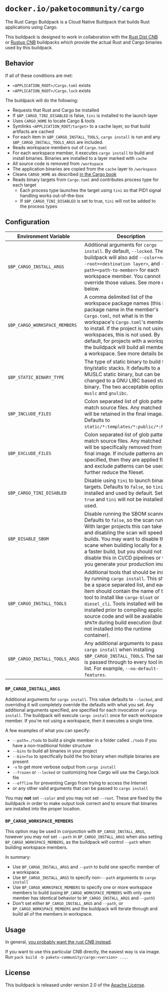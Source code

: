 # `docker.io/paketocommunity/cargo`

The Rust Cargo Buildpack is a Cloud Native Buildpack that builds Rust applications using Cargo.

This buildpack is designed to work in collaboration with the [Rust Dist CNB](https://github.com/paketo-community/rust-dist) or [Rustup CNB](https://github.com/paketo-community/rustup) buildpacks which provide the actual Rust and Cargo binaries used by this buildpack.

## Behavior

If all of these conditions are met:

* `<APPLICATION_ROOT>/Cargo.toml` exists
* `<APPLICATION_ROOT>/Cargo.lock` exists

The buildpack will do the following:

* Requests that Rust and Cargo be installed
* If `$BP_CARGO_TINI_DISABLED` is false, `tini` is installed to the launch layer
* Uses `CARGO_HOME` to locate Cargo & tools
* Symlinks `<APPLICATION_ROOT/target>` to a cache layer, so that build artifacts are cached
* For each item in `$BP_CARGO_INSTALL_TOOLS`, `cargo install` is run and any `$BP_CARGO_INSTALL_TOOLS_ARGS` are included.
* Reads workspace members out of `Cargo.toml`
* For each workspace member, it executes `cargo install` to build and install binaries. Binaries are installed to a layer marked with `cache`
* All source code is removed from `/workspace`
* The application binaries are copied from the `cache` layer to `/workspace`
* Cleans `CARGO_HOME` as described [in the Cargo book](https://doc.rust-lang.org/cargo/guide/cargo-home.html#caching-the-cargo-home-in-ci)
* Reads binary targets from `Cargo.toml` and contributes process type for each target
  * Each process type launches the target using `tini` so that PID1 signal handling works out-of-the-box
  * If `$BP_CARGO_TINI_DISABLED` is set to true, `tini` will not be added to the process types

## Configuration

| Environment Variable           | Description                                                                                                                                                                                                                                                                                                                                                                                            |
| ------------------------------ | ------------------------------------------------------------------------------------------------------------------------------------------------------------------------------------------------------------------------------------------------------------------------------------------------------------------------------------------------------------------------------------------------------ |
| `$BP_CARGO_INSTALL_ARGS`       | Additional arguments for `cargo install`. By default, `--locked`. The buildpack will also add `--color=never`, `--root=<destination layer>`, and `--path=<path-to-member>` for each workspace member. You cannot override those values. See more details below.                                                                                                                                        |
| `$BP_CARGO_WORKSPACE_MEMBERS`  | A comma delimited list of the workspace package names (this is the package name in the member's `Cargo.toml`, not what is in the workspace's `Cargo.toml`'s member list) to install. If the project is not using workspaces, this is not used. By default, for projects with a workspace, the buildpack will build all members in a workspace. See more details below.                                 |
| `$BP_STATIC_BINARY_TYPE`       | The type of static binary to build for tiny/static stacks. It defaults to a MUSLC static binary, but can be changed to a GNU LIBC based static binary. The two acceptable options are `muslc` and `gnulibc`.                                                                                                                                                                                           |
| `$BP_INCLUDE_FILES`            | Colon separated list of glob patterns to match source files. Any matched file will be retained in the final image. Defaults to `static/*:templates/*:public/*:html/*`.                                                                                                                                                                                                                                 |
| `$BP_EXCLUDE_FILES`            | Colon separated list of glob patterns to match source files. Any matched file will be specifically removed from the final image. If include patterns are also specified, then they are applied first and exclude patterns can be used to further reduce the fileset.                                                                                                                                   |
| `$BP_CARGO_TINI_DISABLED`      | Disable using `tini` to launch binary targets. Defaults to `false`, so `tini` is installed and used by default. Set to `true` and `tini` will not be installed or used.                                                                                                                                                                                                                                |
| `$BP_DISABLE_SBOM`             | Disable running the SBOM scanner. Defaults to `false`, so the scan runs. With larger projects this can take time and disabling the scan will speed up builds. You may want to disable this scane when building locally for a bit of a faster build, but you should not disable this in CI/CD pipelines or when you generate your production images.                                                    |
| `$BP_CARGO_INSTALL_TOOLS`      | Additional tools that should be installed by running `cargo install`. This should be a space separated list, and each item should contain the name of the tool to install like `cargo-bloat` or `diesel_cli`. Tools installed will be installed prior to compiling application source code and will be available on `$PATH` during build execution (but are not installed into the runtime container). |
| `$BP_CARGO_INSTALL_TOOLS_ARGS` | Any additional arguments to pass to `cargo install` when installing `$BP_CARGO_INSTALL_TOOLS`. The same list is passed through to every tool in the list. For example, `--no-default-features`.                                                                                                                                                                                                        |

### `BP_CARGO_INSTALL_ARGS`

Additional arguments for `cargo install`. This value defaults to `--locked`, and overriding it will completely override the defaults with what you set. Any additional arguments specified, are specified for each invocation of `cargo install`. The buildpack will execute `cargo install` once for each workspace member. If you're not using a workspace, then it executes a single time.

A few examples of what you can specify:

* `--path=./todo` to build a single member in a folder called `./todo` if you have a non-traditional folder structure
* `--bins` to build all binaries in your project
* `--bin=foo` to specifically build the foo binary when multiple binaries are present
* `-v` to get more verbose output from `cargo install`
* `--frozen` or `--locked` or customizing how Cargo will use the Cargo.lock file
* `--offline` for preventing Cargo from trying to access the Internet
* or any other valid arguments that can be passed to `cargo install`

You may **not** set `--color` and you may not set `--root`. These are fixed by the buildpack in order to make output look correct and to ensure that binaries are installed into the proper location.

### `BP_CARGO_WORKSPACE_MEMBERS`

This option may be used in conjunction with `BP_CARGO_INSTALL_ARGS`, however you may not set `--path` in `BP_CARGO_INSTALL_ARGS` when also setting `BP_CARGO_WORKSPACE_MEMBERS`, as the buildpack will control `--path` when building workspace members.

In summary:

* Use `BP_CARGO_INSTALL_ARGS` and `--path` to build one specific member of a workspace.
* Use `BP_CARGO_INSTALL_ARGS` to specify non-`--path` arguments to `cargo install`
* Use `BP_CARGO_WORKSPACE_MEMBERS` to specify one or more workspace members to build (using `BP_CARGO_WORKSPACE_MEMBERS` with only one member has identical behavior to `BP_CARGO_INSTALL_ARGS` and `--path`)
* Don't set either `BP_CARGO_INSTALL_ARGS` and `--path`, or `BP_CARGO_WORKSPACE_MEMBERS` and the buildpack will iterate through and build all of the members in workspace.

## Usage

In general, [you probably want the rust CNB instead](https://github.com/paketo-community/rust/#tldr). 

If you want to use this particular CNB directly, the easiest way is via image. Run `pack build -b paketo-community/cargo:<version> ...`.

## License

This buildpack is released under version 2.0 of the [Apache License][a].

[a]: http://www.apache.org/licenses/LICENSE-2.0
